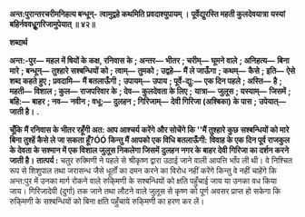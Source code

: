 **अन्त:पुरान्तरचरीमनिहत्य बन्धून्-** **त्वामुद्वहे कथमिति प्रवदाश्युपायम् ।** **पूर्वेद्युरस्ति महती कुलदेवयात्रा** **यस्यां बहिर्नववधूॢगरिजामुपेयात् ॥ ४२॥** 

**शब्दार्थ** 

**अन्त:-पुर—** **महल में षियों के कक्ष, रनिवास के** **; अन्तर—** **भीतर** **; चरीम्—** **घूमने वाले** **; अनिहत्य—** **बिना मारे** **; बन्धून्—** **तुश्हारे** **सश्बन्धियों को** **; त्वाम्—** **तुमको** **; उद्वहे—** **मैं ले जाऊँगा** **; कथम्—** **कैसे** **; इति—** **ऐसे शब्द कहते हुए** **; प्रवदामि—** **मैं बतलाऊँगी** **;** **उपायम्—** **उपाय** **; पूर्वे-द्यु:—** **एक दिन पहले** **; अस्ति—** **है** **; महती—** **विशाल** **; कुल—** **राजपरिवार के** **; देव—** **कुलदेवता के लिए** **;** **यात्रा—** **जुलूस** **; यस्याम्—** **जिसमें** **; बहि:—** **बाहर** **; नव—** **नवीन** **; वधू:—** **दुलहन** **; गिरिजाम्—** **देवी गिरिजा (अश्बिका) के पास** **;** **उपेयात्—** **जाती है।** **.** 

**चूँकि मैं रनिवास के भीतर रहूँगी अत: आप आश्चर्य करेंगे और सोचेंगे कि ''मैं तुश्हारे कुछ** **सश्बन्धियों को मारे बिना तुश्हें कैसे ले जा सकता हूँ?ÓÓ किन्तु मैं आपको एक विधि बतलाऊँगी:** **विवाह के एक दिन पूर्व राजकुल के देवता के सश्मान में एक विशाल जुलूस निकलेगा जिसमें** **दुलहन नगर के बाहर देवी गिरिजा का दर्शन करने जाती है।** **तात्पर्य :** चतुर रुक्मिणी ने पहले से श्रीकृष्ण द्वारा उठाई जाने वाली आपत्ति भाँप ली थी। वे निश्चित रूप से शिशुपाल तथा जरासन्ध जैसे धूर्तों का दमन करने का विरोध नहीं करेंगे किन्तु वे नहीं चाहेंगे कि अन्त:पुर में उनका मार्ग रोकने वाले रुकि्मणी के सश्बन्धियों को क्षति पहुँचाई जाय या उनका वध किया जाय। गिरिजादेवी (दुर्गा) तक जाने तथा लौटने वाले जुलूस से कृष्ण को पूर्ण अवसर प्राप्त हो सकेगा कि रुकि्मणी के सश्बन्धियों को बिना क्षति पहुँचाये रुकि्मणी का हरण कर लें।  